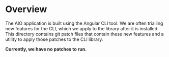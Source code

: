 # Overview

The AIO application is built using the Angular CLI tool. We are often trialling new features for the CLI, which we apply to the library after it is installed.  This directory contains git patch files that contain these new features and a utility to apply those patches to the CLI library.

**Currently, we have no patches to run.**
